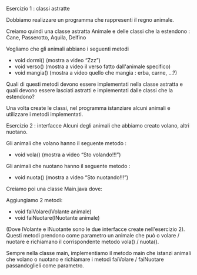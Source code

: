 Esercizio 1 : classi astratte

Dobbiamo realizzare un programma che rappresenti il regno animale.

Creiamo quindi una classe astratta Animale e delle classi 
che la estendono : Cane, Passerotto, Aquila, Delfino

Vogliamo che gli animali abbiano i seguenti metodi

- void dormi() (mostra a video “Zzz”)
- void verso() (mostra a video il verso fatto dall'animale specifico)
- void mangia() (mostra a video quello che mangia : erba, carne, ...?)

Quali di questi metodi devono essere implementati nella classe astratta 
e quali devono essere lasciati astratti e implementati dalle classi che la estendono?

Una volta create le classi, nel programma istanziare alcuni animali 
e utilizzare i metodi implementati.

Esercizio 2 : interfacce
Alcuni degli animali che abbiamo creato volano, altri nuotano.

Gli animali che volano hanno il seguente metodo :

- void vola() (mostra a video “Sto volando!!!”)

Gli animali che nuotano hanno il seguente metodo :

- void nuota() (mostra a video “Sto nuotando!!!”)

Creiamo poi una classe Main.java dove:

Aggiungiamo 2 metodi:

- void faiVolare(IVolante animale)
- void faiNuotare(INuotante animale)

(Dove IVolante e INuotante sono le due interfacce create nell'esercizio 2).
Questi metodi prendono come parametro un animale che può o volare / nuotare e
 richiamano il corrispondente metodo vola() / nuota().

Sempre nella classe main, implementiamo il metodo main che istanzi animali che 
volano o nuotano e richiamare i metodi faiVolare / faiNuotare passandoglieli come parametro.
